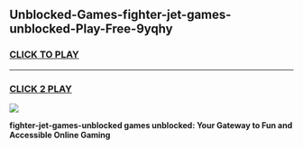 
## Unblocked-Games-fighter-jet-games-unblocked-Play-Free-9yqhy
<h3>
<a href="https://premium76.site?title=fighter-jet-games-unblocked&ref=24M">CLICK TO PLAY</a></h3>
<hr>

<h3>
<a href="https://premium76.site?title=fighter-jet-games-unblocked&ref=24M">CLICK 2 PLAY</a>
  
</h3>

<a href="https://premium76.site?title=fighter-jet-games-unblocked&ref=24M"><img src="https://clearcache.store/games.png"></a>


**fighter-jet-games-unblocked games unblocked: Your Gateway to Fun and Accessible Online Gaming**
